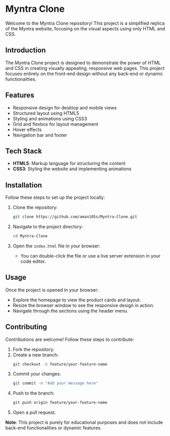# Myntra Clone

Welcome to the Myntra Clone repository! This project is a simplified replica of the Myntra website, focusing on the visual aspects using only HTML and CSS.

## Introduction

The Myntra Clone project is designed to demonstrate the power of HTML and CSS in creating visually appealing, responsive web pages. This project focuses entirely on the front-end design without any back-end or dynamic functionalities.

## Features

- Responsive design for desktop and mobile views
- Structured layout using HTML5
- Styling and animations using CSS3
- Grid and flexbox for layout management
- Hover effects
- Navigation bar and footer

## Tech Stack

- **HTML5**: Markup language for structuring the content
- **CSS3**: Styling the website and implementing animations

## Installation

Follow these steps to set up the project locally:

1. Clone the repository:
   ```bash
   git clone https://github.com/aman105s/Myntra-Clone.git
   ```

2. Navigate to the project directory:
   ```bash
   cd Myntra-Clone
   ```

3. Open the `index.html` file in your browser:
   - You can double-click the file or use a live server extension in your code editor.

## Usage

Once the project is opened in your browser:

- Explore the homepage to view the product cards and layout.
- Resize the browser window to see the responsive design in action.
- Navigate through the sections using the header menu.


## Contributing

Contributions are welcome! Follow these steps to contribute:

1. Fork the repository.
2. Create a new branch:
   ```bash
   git checkout -b feature/your-feature-name
   ```
3. Commit your changes:
   ```bash
   git commit -m "Add your message here"
   ```
4. Push to the branch:
   ```bash
   git push origin feature/your-feature-name
   ```
5. Open a pull request.

**Note**: This project is purely for educational purposes and does not include back-end functionalities or dynamic features.
